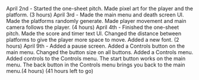 April 2nd - Started the one-sheet pitch. Made pixel art for the player and the platform. (3 hours)
April 3rd - Made the main menu and death screen UI. Made the platforms randomly generate. Made player movement and main camera follows the player. (4 hours)
April 4th - Finished the one-sheet pitch. Made the score and timer text UI. Changed the distance between platforms to give the player more space to move. Added a new font. (2 hours)
April 9th - Added a pause screen. Added a Controls button on the main menu. Changed the button size on all buttons. Added a Controls menu. Added controls to the Controls menu. The start button works on the main menu. The back button in the Controls menu brings you back to the main menu.(4 hours)
(41 hours left to go)
